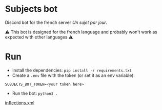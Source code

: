# Subjects bot

Discord bot for the french server *Un sujet par jour*.

⚠️ This bot is designed for the french language and probably won't work as expected with other languages ⚠️

# Run

- Install the dependencies: `pip install -r requirements.txt`
- Create a `.env` file with the token (or set it as an env variable):

```
SUBJECTS_BOT_TOKEN=<your token here>
```

- Run the bot: `python3 .`

[inflections.xml](http://infolingu.univ-mlv.fr/DonneesLinguistiques/Dictionnaires/telechargement.html)

